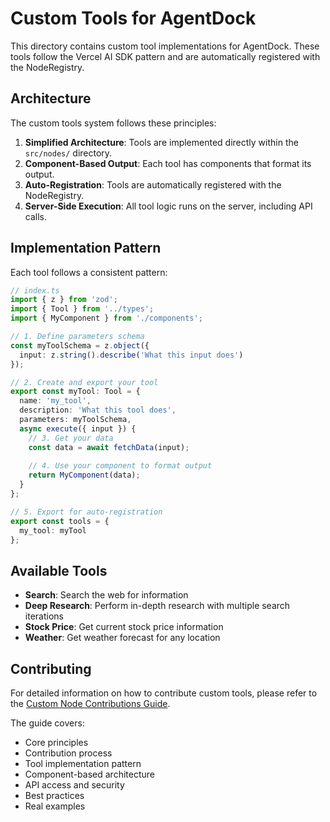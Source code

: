 # Custom Tools for AgentDock

This directory contains custom tool implementations for AgentDock. These tools follow the Vercel AI SDK pattern and are automatically registered with the NodeRegistry.

## Architecture

The custom tools system follows these principles:

1. **Simplified Architecture**: Tools are implemented directly within the `src/nodes/` directory.
2. **Component-Based Output**: Each tool has components that format its output.
3. **Auto-Registration**: Tools are automatically registered with the NodeRegistry.
4. **Server-Side Execution**: All tool logic runs on the server, including API calls.

## Implementation Pattern

Each tool follows a consistent pattern:

```typescript
// index.ts
import { z } from 'zod';
import { Tool } from '../types';
import { MyComponent } from './components';

// 1. Define parameters schema
const myToolSchema = z.object({
  input: z.string().describe('What this input does')
});

// 2. Create and export your tool
export const myTool: Tool = {
  name: 'my_tool',
  description: 'What this tool does',
  parameters: myToolSchema,
  async execute({ input }) {
    // 3. Get your data
    const data = await fetchData(input);
    
    // 4. Use your component to format output
    return MyComponent(data);
  }
};

// 5. Export for auto-registration
export const tools = {
  my_tool: myTool
};
```

## Available Tools

- **Search**: Search the web for information
- **Deep Research**: Perform in-depth research with multiple search iterations
- **Stock Price**: Get current stock price information
- **Weather**: Get weather forecast for any location

## Contributing

For detailed information on how to contribute custom tools, please refer to the [Custom Node Contributions Guide](./custom-node-contributions.md).

The guide covers:
- Core principles
- Contribution process
- Tool implementation pattern
- Component-based architecture
- API access and security
- Best practices
- Real examples 